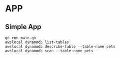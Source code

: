 # APP

## Simple App

```
go run main.go
awslocal dynamodb list-tables
awslocal dynamodb describe-table --table-name pets
awslocal dynamodb scan --table-name pets
```
